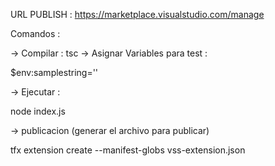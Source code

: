 URL PUBLISH :
https://marketplace.visualstudio.com/manage




Comandos :

-> Compilar : 
tsc
-> Asignar Variables para test : 

$env:samplestring=''

-> Ejecutar : 

node index.js

-> publicacion (generar el archivo para publicar)

tfx extension create --manifest-globs vss-extension.json